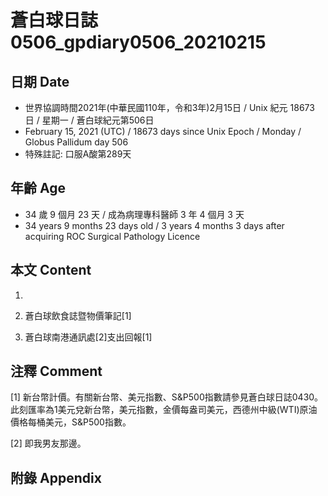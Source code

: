 [_metadata_:encoding]: - "utf-8"
[_metadata_:language]: - "zh-Hant-TW"
[_metadata_:fileformat]: - "markdown"
[_metadata_:MIME_type]: - "text/plain"
[_metadata_:markdown_version]: - "commonmark version 0.29"
[_metadata_:markdown_spec]: - "https://spec.commonmark.org/0.29/"

# 蒼白球日誌0506_gpdiary0506_20210215 #

## 日期 Date ##

* 世界協調時間2021年(中華民國110年，令和3年)2月15日 / Unix 紀元 18673 日 / 星期一 / 蒼白球紀元第506日
* February 15, 2021 (UTC) / 18673 days since Unix Epoch / Monday / Globus Pallidum day 506
* 特殊註記: 口服A酸第289天

## 年齡 Age ##

* 34 歲 9 個月 23 天 / 成為病理專科醫師 3 年 4 個月 3 天
* 34 years 9 months 23 days old / 3 years 4 months 3 days after acquiring ROC Surgical Pathology Licence

## 本文 Content ##

1. 

    
2. 蒼白球飲食誌暨物價筆記[1]

    
3. 蒼白球南港通訊處[2]支出回報[1]

    

## 注釋 Comment ##

[1] 新台幣計價。有關新台幣、美元指數、S&P500指數請參見蒼白球日誌0430。此刻匯率為1美元兌新台幣，美元指數，金價每盎司美元，西德州中級(WTI)原油價格每桶美元，S&P500指數。


[2] 即我男友那邊。



## 附錄 Appendix ##

